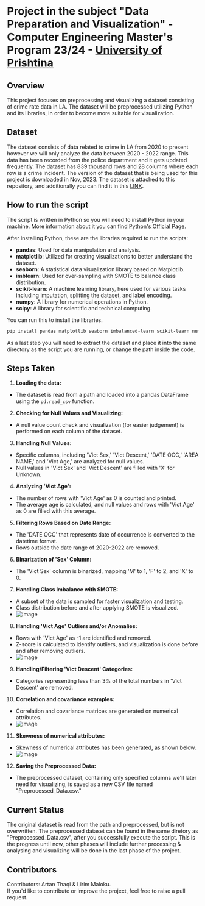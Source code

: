 # Project in the subject "Data Preparation and Visualization" - Computer Engineering Master's Program 23/24 - [University of Prishtina](https://fiek.uni-pr.edu)

## Overview

This project focuses on preprocessing and visualizing a dataset consisting of crime rate data in LA. The dataset will be preprocessed utilizing Python and its libraries, in order to become more suitable for visualization.

## Dataset

The dataset consists of data related to crime in LA from 2020 to present however we will only analyze the data between 2020 - 2022 range. This data has been recorded from the police department and it gets updated frequently. The dataset has 839 thousand rows and 28 columns where each row is a crime incident. The version of the dataset that is being used for this project is downloaded in Nov, 2023. 
The dataset is attached to this repository, and additionally you can find it in this [LINK](https://data.lacity.org/Public-Safety/Crime-Data-from-2020-to-Present/2nrs-mtv8). 

## How to run the script

The script is written in Python so you will need to install Python in your machine. More information about it you can find [Python's Official Page](https://www.python.org/).

After installing Python, these are the libraries required to run the scripts: 

- **pandas**: Used for data manipulation and analysis.
- **matplotlib**: Utilized for creating visualizations to better understand the dataset.
- **seaborn**: A statistical data visualization library based on Matplotlib.
- **imblearn**: Used for over-sampling with SMOTE to balance class distribution.
- **scikit-learn**: A machine learning library, here used for various tasks including imputation, splitting the dataset, and label encoding.
- **numpy**: A library for numerical operations in Python.
- **scipy**: A library for scientific and technical computing.

You can run this to install the libraries.
```bash
pip install pandas matplotlib seaborn imbalanced-learn scikit-learn numpy scipy
```

As a last step you will need to extract the dataset and place it into the same directory as the script you are running, or change the path inside the code.

## Steps Taken

 1. **Loading the data:**
   - The dataset is read from a path and loaded into a pandas DataFrame using the `pd.read_csv` function.

 2. **Checking for Null Values and Visualizing:**
   - A null value count check and visualization (for easier judgement) is performed on each column of the dataset.

 3. **Handling Null Values:**
   - Specific columns, including 'Vict Sex,' 'Vict Descent,' 'DATE OCC,' 'AREA NAME,' and 'Vict Age,' are analyzed for null values.
   - Null values in 'Vict Sex' and 'Vict Descent' are filled with 'X' for Unknown.

 4. **Analyzing 'Vict Age':**
   - The number of rows with 'Vict Age' as 0 is counted and printed.
   - The average age is calculated, and null values and rows with 'Vict Age' as 0 are filled with this average.

 5. **Filtering Rows Based on Date Range:**
   - The 'DATE OCC' that represents date of occurrence is converted to the  datetime format.
   - Rows outside the date range of 2020-2022 are removed.

 6. **Binarization of 'Sex' Column:**
   - The 'Vict Sex' column is binarized, mapping 'M' to 1, 'F' to 2, and 'X' to 0.

 7. **Handling Class Imbalance with SMOTE:**
   - A subset of the data is sampled for faster visualization and testing.
   - Class distribution before and after applying SMOTE is visualized.
   - ![image](https://github.com/LirimM/DPV_G11/assets/46811308/3f0d0770-b7ff-4683-a5ed-c8045acd6801)

 8. **Handling 'Vict Age' Outliers and/or Anomalies:**
   - Rows with 'Vict Age' as -1 are identified and removed.
   - Z-score is calculated to identify outliers, and visualization is done before and after removing outliers.
   - ![image](https://github.com/LirimM/DPV_G11/assets/46811308/fe403c85-7f0b-471f-9488-5233dfb2c453)

 9. **Handling/Filtering 'Vict Descent' Categories:**
   - Categories representing less than 3% of the total numbers in 'Vict Descent' are removed.

10. **Correlation and covariance examples:**
   - Correlation and covariance matrices are generated on numerical attributes.
   - ![image](https://github.com/LirimM/DPV_G11/assets/46811308/8911cc04-90d3-469d-bea9-fc3fce28377e)

11. **Skewness of numerical attributes:**
   - Skewness of numerical attributes has been generated, as shown below.
   - ![image](https://github.com/LirimM/DPV_G11/assets/46811308/3624996c-a26e-493b-b8a0-0478af43f751)

12. **Saving the Preprocessed Data:**
   - The preprocessed dataset, containing only specified columns we'll later need for visualizing, is saved as a new CSV file named "Preprocessed_Data.csv."

## Current Status

The original dataset is read from the path and preprocessed, but is not overwritten. The preprocessed dataset can be found in the same diretory as "Preprocessed_Data.csv", after you successfully execute the script. This is the progress until now, other phases will include further processing & analysing and visualizing will be done in the last phase of the project.

## Contributors

Contributors: Artan Thaqi & Lirim Maloku.  
If you'd like to contribute or improve the project, feel free to raise a pull request. 


